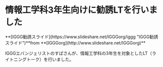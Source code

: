 # 情報工学科3年生向けに勧誘LTを行いました

 

<div style="margin-bottom:5px">**[IGGG勧誘スライド](https://www.slideshare.net/IGGGorg/iggg "IGGG勧誘スライド")**from **[IGGGorg](http://www.slideshare.net/IGGGorg)**</div>

IGGGエバンジェリストのすぱさんが、情報工学科の3年生を対象としたLT（ライトニングトーク）を行いました。